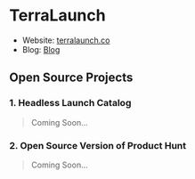 # TerraLaunch

- Website: [terralaunch.co](https://terralaunch.co)
- Blog: [Blog](https://terralaunch.co)

## Open Source Projects

### 1. Headless Launch Catalog

> Coming Soon...

### 2. Open Source Version of Product Hunt

> Coming Soon...
